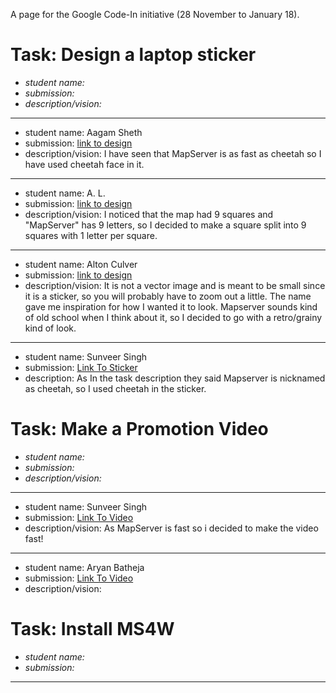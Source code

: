 A page for the Google Code-In initiative (28 November to January 18).

# Task: Design a laptop sticker

* *student name:*
* *submission:*
* *description/vision:*
---

* student name: Aagam Sheth
* submission: [link to design](https://docs.google.com/document/d/1Kav_PiEAhldZrkStfKPXe2jG4X08-aoU4CYA8fmn-34/edit?usp=sharing)
* description/vision: I have seen that MapServer is as fast as cheetah so I have used cheetah face in it.

---

* student name: A. L.
* submission: [link to design](https://docs.google.com/document/d/1mQhxiQ3IBtFT6w0JPFgdXe0V9jqWHvz-GK77rUX3HJM/edit?usp=sharing)
* description/vision: I noticed that the map had 9 squares and "MapServer" has 9 letters, so I decided to make a square split into 9 squares with 1 letter per square.

--- 

* student name: Alton Culver
* submission: [link to design](https://docs.google.com/document/d/1Tf27P5HQtT33q_Bb9sIgbrtrdaiUdfOjy1HHIJSRzaI/edit?usp=sharing)
* description/vision: It is not a vector image and is meant to be small since it is a sticker, so you will probably have to zoom out a little. The name gave me inspiration for how I wanted it to look. Mapserver sounds kind of old school when I think about it, so I decided to go with a retro/grainy kind of look.

---

* student name: Sunveer Singh
* submission: [Link To Sticker](https://github.com/Sunveer54/Mapserver-Logo/blob/master/Mapserverlogo.svg)
* description: As In the task description they said Mapserver is nicknamed as cheetah, so I used cheetah in the sticker.

# Task: Make a Promotion Video

* *student name:*
* *submission:*
* *description/vision:*

---

* student name: Sunveer Singh
* submission: [Link To Video](https://youtu.be/EkPd2v22Vxk)
* description/vision: As MapServer is fast so i decided to make the video fast!

---

* student name: Aryan Batheja
* submission: [Link To Video](https://www.youtube.com/watch?v=Du0qIHYXmj4)
* description/vision: 

# Task: Install MS4W

* *student name:*
* *submission:*

---
